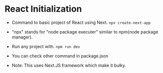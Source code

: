 # React Initialization

- Command to basic project of React using Next.
  ```npx create-next-app```
  
- "npx" stands for "node package executer" similar to npm(node package manager).

- Run any project with.
  ```npm run dev```
  
- You can check other command in package.json

- Note: This uses Next.JS framework which make it bulky.
